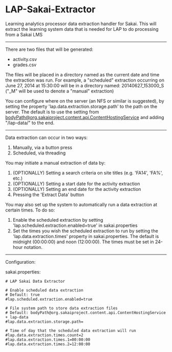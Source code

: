 LAP-Sakai-Extractor
===================

Learning analytics processor data extraction handler for Sakai. This will extract the learning system data that is needed for LAP to do processing from a Sakai LMS

-----

There are two files that will be generated:

<ul>
    <li>activity.csv</li>
    <li>grades.csv</li>
</ul>

The files will be placed in a directory named as the current date and time the extraction was run. For example, a "scheduled" extraction occurring on June 27, 2014 at 15:30:00 will be in a directory named: 20140627_153000_S ("_M" will be used to denote a "manual" extraction)

You can configure where on the server (an NFS or similar is suggested), by setting the property 'lap.data.extraction.storage.path' to the path on the server. The default is to use the setting from bodyPath@org.sakaiproject.content.api.ContentHostingService and adding "/lap-data/" to the end.

-----

Data extraction can occur in two ways:

<ol>
    <li>Manually, via a button press</li>
    <li>Scheduled, via threading</li>
</ol>

You may initiate a manual extraction of data by:

<ol>
    <li>(OPTIONALLY) Setting a search criteria on site titles (e.g. 'FA14', 'FA%', etc.)</li>
    <li>(OPTIONALLY) Setting a start date for the activity extraction</li>
    <li>(OPTIONALLY) Setting an end date for the activity extraction</li>
    <li>Pressing the 'Extract Data' button</li>
</ol>

You may also set up the system to automatically run a data extraction at certain times. To do so:

<ol>
    <li>Enable the scheduled extraction by setting 'lap.scheduled.extraction.enabled=true' in sakai.properties</li>
    <li>Set the times you wish the scheduled extraction to run by setting the 'lap.data.extraction.times' property in sakai.properties. The default is midnight (00:00:00) and noon (12:00:00). The times must be set in 24-hour notation.</li>
</ol>

-----

Configuration:

sakai.properties:

```
# LAP Sakai Data Extractor

# Enable scheduled data extraction
# Default: true
#lap.scheduled.extraction.enabled=true

# File system path to store data extraction files
# Default: bodyPath@org.sakaiproject.content.api.ContentHostingService + lap-data
#lap.data.extraction.storage.path=

# Time of day that the scheduled data extraction will run
#lap.data.extraction.times.count=2
#lap.data.extraction.times.1=00:00:00
#lap.data.extraction.times.2=12:00:00
```